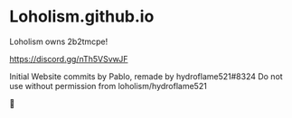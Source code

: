 # Loholism.github.io

Loholism owns 2b2tmcpe!

https://discord.gg/nTh5VSvwJF

Initial Website commits by Pablo, remade by hydroflame521#8324
Do not use without permission from loholism/hydroflame521

🙏

